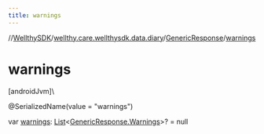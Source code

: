 ```yaml
---
title: warnings
---
```

//[WellthySDK](../../../index.html)/[wellthy.care.wellthysdk.data.diary](../index.html)/[GenericResponse](index.html)/[warnings](warnings.html)



# warnings



[androidJvm]\




@SerializedName(value = "warnings")



var [warnings](warnings.html): [List](https://kotlinlang.org/api/latest/jvm/stdlib/kotlin.collections/-list/index.html)&lt;[GenericResponse.Warnings](-warnings/index.html)&gt;? = null




